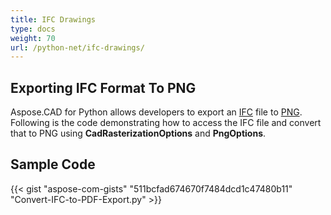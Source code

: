 ```yaml
---
title: IFC Drawings
type: docs
weight: 70
url: /python-net/ifc-drawings/
---
```


## **Exporting IFC Format To PNG**

Aspose.CAD for Python allows developers to export an [IFC](https://docs.fileformat.com/cad/ifc/) file to [PNG](https://docs.fileformat.com/image/png/).
Following is the code demonstrating how to access the IFC file and convert that to PNG using **CadRasterizationOptions** and **PngOptions**.

## Sample Code

{{< gist "aspose-com-gists" "511bcfad674670f7484dcd1c47480b11" "Convert-IFC-to-PDF-Export.py" >}}

